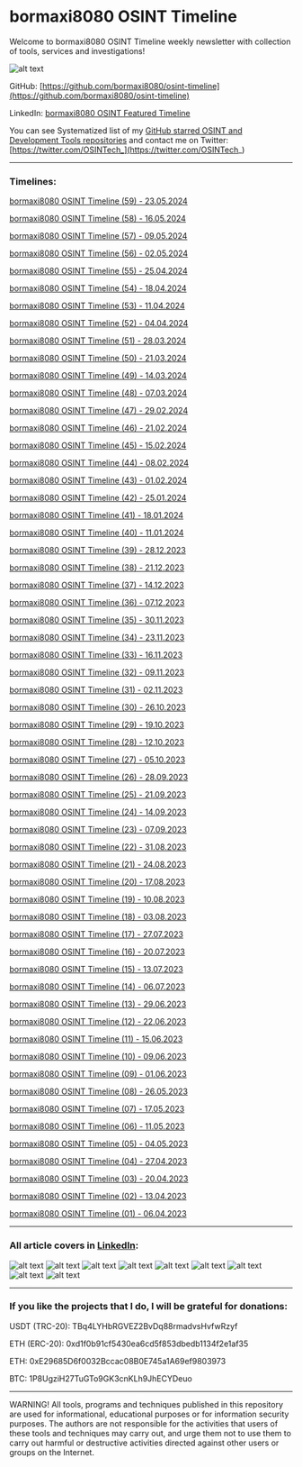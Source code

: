 # bormaxi8080 OSINT Timeline

Welcome to bormaxi8080 OSINT Timeline weekly newsletter with collection of tools, services and investigations!

![alt text](logo.png)

GitHub: [https://github.com/bormaxi8080/osint-timeline](https://github.com/bormaxi8080/osint-timeline)

LinkedIn: [bormaxi8080 OSINT Featured Timeline](https://www.linkedin.com/in/osintech/details/featured/)

You can see Systematized list of my [GitHub starred OSINT and Development Tools repositories](https://github.com/bormaxi8080/github-starred-repos-builder/blob/main/starred_repos.md)
and contact me on Twitter: [https://twitter.com/OSINTech_](https://twitter.com/OSINTech_)

----
### Timelines:

[bormaxi8080 OSINT Timeline (59) - 23.05.2024](./timelines/bormaxi8080-osint-timeline_59_23.05.2024.md)

[bormaxi8080 OSINT Timeline (58) - 16.05.2024](./timelines/bormaxi8080-osint-timeline_58_16.05.2024.md)

[bormaxi8080 OSINT Timeline (57) - 09.05.2024](./timelines/bormaxi8080-osint-timeline_57_09.05.2024.md)

[bormaxi8080 OSINT Timeline (56) - 02.05.2024](./timelines/bormaxi8080-osint-timeline_56_02.05.2024.md)

[bormaxi8080 OSINT Timeline (55) - 25.04.2024](./timelines/bormaxi8080-osint-timeline_55_25.04.2024.md)

[bormaxi8080 OSINT Timeline (54) - 18.04.2024](./timelines/bormaxi8080-osint-timeline_54_18.04.2024.md)

[bormaxi8080 OSINT Timeline (53) - 11.04.2024](./timelines/bormaxi8080-osint-timeline_53_11.04.2024.md)

[bormaxi8080 OSINT Timeline (52) - 04.04.2024](./timelines/bormaxi8080-osint-timeline_52_04.04.2024.md)

[bormaxi8080 OSINT Timeline (51) - 28.03.2024](./timelines/bormaxi8080-osint-timeline_51_28.03.2024.md)

[bormaxi8080 OSINT Timeline (50) - 21.03.2024](./timelines/bormaxi8080-osint-timeline_50_21.03.2024.md)

[bormaxi8080 OSINT Timeline (49) - 14.03.2024](./timelines/bormaxi8080-osint-timeline_49_14.03.2024.md)

[bormaxi8080 OSINT Timeline (48) - 07.03.2024](./timelines/bormaxi8080-osint-timeline_48_07.03.2024.md)

[bormaxi8080 OSINT Timeline (47) - 29.02.2024](./timelines/bormaxi8080-osint-timeline_47_29.02.2024.md)

[bormaxi8080 OSINT Timeline (46) - 21.02.2024](./timelines/bormaxi8080-osint-timeline_46_21.02.2024.md)

[bormaxi8080 OSINT Timeline (45) - 15.02.2024](./timelines/bormaxi8080-osint-timeline_45_15.02.2024.md)

[bormaxi8080 OSINT Timeline (44) - 08.02.2024](./timelines/bormaxi8080-osint-timeline_44_08.02.2024.md)

[bormaxi8080 OSINT Timeline (43) - 01.02.2024](./timelines/bormaxi8080-osint-timeline_43_01.02.2024.md)

[bormaxi8080 OSINT Timeline (42) - 25.01.2024](./timelines/bormaxi8080-osint-timeline_42_25.01.2024.md)

[bormaxi8080 OSINT Timeline (41) - 18.01.2024](./timelines/bormaxi8080-osint-timeline_41_18.01.2024.md)

[bormaxi8080 OSINT Timeline (40) - 11.01.2024](./timelines/bormaxi8080-osint-timeline_40_11.01.2024.md)

[bormaxi8080 OSINT Timeline (39) - 28.12.2023](./timelines/bormaxi8080-osint-timeline_39_28.12.2023.md)

[bormaxi8080 OSINT Timeline (38) - 21.12.2023](./timelines/bormaxi8080-osint-timeline_38_21.12.2023.md)

[bormaxi8080 OSINT Timeline (37) - 14.12.2023](./timelines/bormaxi8080-osint-timeline_37_14.12.2023.md)

[bormaxi8080 OSINT Timeline (36) - 07.12.2023](./timelines/bormaxi8080-osint-timeline_36_07.12.2023.md)

[bormaxi8080 OSINT Timeline (35) - 30.11.2023](./timelines/bormaxi8080-osint-timeline_35_30.11.2023.md)

[bormaxi8080 OSINT Timeline (34) - 23.11.2023](./timelines/bormaxi8080-osint-timeline_34_23.11.2023.md)

[bormaxi8080 OSINT Timeline (33) - 16.11.2023](./timelines/bormaxi8080-osint-timeline_33_16.11.2023.md)

[bormaxi8080 OSINT Timeline (32) - 09.11.2023](./timelines/bormaxi8080-osint-timeline_32_09.11.2023.md)

[bormaxi8080 OSINT Timeline (31) - 02.11.2023](./timelines/bormaxi8080-osint-timeline_31_02.11.2023.md)

[bormaxi8080 OSINT Timeline (30) - 26.10.2023](./timelines/bormaxi8080-osint-timeline_30_26.10.2023.md)

[bormaxi8080 OSINT Timeline (29) - 19.10.2023](./timelines/bormaxi8080-osint-timeline_29_19.10.2023.md)

[bormaxi8080 OSINT Timeline (28) - 12.10.2023](./timelines/bormaxi8080-osint-timeline_28_12.10.2023.md)

[bormaxi8080 OSINT Timeline (27) - 05.10.2023](./timelines/bormaxi8080-osint-timeline_27_05.10.2023.md)

[bormaxi8080 OSINT Timeline (26) - 28.09.2023](./timelines/bormaxi8080-osint-timeline_26_28.09.2023.md)

[bormaxi8080 OSINT Timeline (25) - 21.09.2023](./timelines/bormaxi8080-osint-timeline_25_21.09.2023.md)

[bormaxi8080 OSINT Timeline (24) - 14.09.2023](./timelines/bormaxi8080-osint-timeline_24_14.09.2023.md)

[bormaxi8080 OSINT Timeline (23) - 07.09.2023](./timelines/bormaxi8080-osint-timeline_23_07.09.2023.md)

[bormaxi8080 OSINT Timeline (22) - 31.08.2023](./timelines/bormaxi8080-osint-timeline_22_31.08.2023.md)

[bormaxi8080 OSINT Timeline (21) - 24.08.2023](./timelines/bormaxi8080-osint-timeline_21_24.08.2023.md)

[bormaxi8080 OSINT Timeline (20) - 17.08.2023](./timelines/bormaxi8080-osint-timeline_20_17.08.2023.md)

[bormaxi8080 OSINT Timeline (19) - 10.08.2023](./timelines/bormaxi8080-osint-timeline_19_10.08.2023.md)

[bormaxi8080 OSINT Timeline (18) - 03.08.2023](./timelines/bormaxi8080-osint-timeline_18_03.08.2023.md)

[bormaxi8080 OSINT Timeline (17) - 27.07.2023](./timelines/bormaxi8080-osint-timeline_17_27.07.2023.md)

[bormaxi8080 OSINT Timeline (16) - 20.07.2023](./timelines/bormaxi8080-osint-timeline_16_20.07.2023.md)

[bormaxi8080 OSINT Timeline (15) - 13.07.2023](./timelines/bormaxi8080-osint-timeline_15_13.07.2023.md)

[bormaxi8080 OSINT Timeline (14) - 06.07.2023](./timelines/bormaxi8080-osint-timeline_14_06.07.2023.md)

[bormaxi8080 OSINT Timeline (13) - 29.06.2023](./timelines/bormaxi8080-osint-timeline_13_29.06.2023.md)

[bormaxi8080 OSINT Timeline (12) - 22.06.2023](./timelines/bormaxi8080-osint-timeline_12_22.06.2023.md)

[bormaxi8080 OSINT Timeline (11) - 15.06.2023](./timelines/bormaxi8080-osint-timeline_11_15.06.2023.md)

[bormaxi8080 OSINT Timeline (10) - 09.06.2023](./timelines/bormaxi8080-osint-timeline_10_09.06.2023.md)

[bormaxi8080 OSINT Timeline (09) - 01.06.2023](./timelines/bormaxi8080-osint-timeline_09_01.06.2023.md)

[bormaxi8080 OSINT Timeline (08) - 26.05.2023](./timelines/bormaxi8080-osint-timeline_08_26.05.2023.md)

[bormaxi8080 OSINT Timeline (07) - 17.05.2023](./timelines/bormaxi8080-osint-timeline_07_17.05.2023.md)

[bormaxi8080 OSINT Timeline (06) - 11.05.2023](./timelines/bormaxi8080-osint-timeline_06_11.05.2023.md)

[bormaxi8080 OSINT Timeline (05) - 04.05.2023](./timelines/bormaxi8080-osint-timeline_05_04.05.2023.md)

[bormaxi8080 OSINT Timeline (04) - 27.04.2023](./timelines/bormaxi8080-osint-timeline_04_27.04.2023.md)

[bormaxi8080 OSINT Timeline (03) - 20.04.2023](./timelines/bormaxi8080-osint-timeline_03_20.04.2023.md)

[bormaxi8080 OSINT Timeline (02) - 13.04.2023](./timelines/bormaxi8080-osint-timeline_02_13.04.2023.md)

[bormaxi8080 OSINT Timeline (01) - 06.04.2023](./timelines/bormaxi8080-osint-timeline_01_06.04.2023.md)

----
### All article covers in [LinkedIn](https://www.linkedin.com/in/osintech/details/featured/):

![alt text](./img/48-53.png)
![alt text](./img/42-47.png)
![alt text](./img/36-41.png)
![alt text](./img/30-35.png)
![alt text](./img/24-29.png)
![alt text](./img/18-23.png)
![alt text](./img/12-17.png)
![alt text](./img/06-11.png)
![alt text](./img/01-05.png)

----
### If you like the projects that I do, I will be grateful for donations:

USDT (TRC-20): TBq4LYHbRGVEZ2BvDq88rmadvsHvfwRzyf

ETH (ERC-20): 0xd1f0b91cf5430ea6cd5f853dbedb1134f2e1af35

ETH: 0xE29685D6f0032Bccac08B0E745a1A69ef9803973

BTC: 1P8UgziH27TuGTo9GK3cnKLh9JhECYDeuo

----

WARNING! All tools, programs and techniques published in this repository are used for informational, educational purposes or for information security purposes. The authors are not responsible for the activities that users of these tools and techniques may carry out, and urge them not to use them to carry out harmful or destructive activities directed against other users or groups on the Internet.